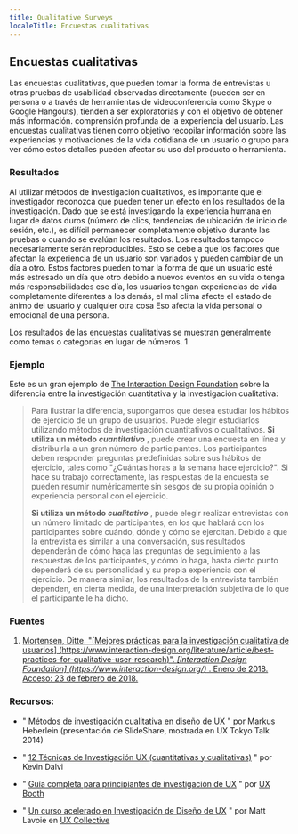 ```yaml
---
title: Qualitative Surveys
localeTitle: Encuestas cualitativas
---
```

## Encuestas cualitativas

Las encuestas cualitativas, que pueden tomar la forma de entrevistas u otras pruebas de usabilidad observadas directamente (pueden ser en persona o a través de herramientas de videoconferencia como Skype o Google Hangouts), tienden a ser exploratorias y con el objetivo de obtener más información. comprensión profunda de la experiencia del usuario. Las encuestas cualitativas tienen como objetivo recopilar información sobre las experiencias y motivaciones de la vida cotidiana de un usuario o grupo para ver cómo estos detalles pueden afectar su uso del producto o herramienta.

### Resultados

Al utilizar métodos de investigación cualitativos, es importante que el investigador reconozca que pueden tener un efecto en los resultados de la investigación. Dado que se está investigando la experiencia humana en lugar de datos duros (número de clics, tendencias de ubicación de inicio de sesión, etc.), es difícil permanecer completamente objetivo durante las pruebas o cuando se evalúan los resultados. Los resultados tampoco necesariamente serán reproducibles. Esto se debe a que los factores que afectan la experiencia de un usuario son variados y pueden cambiar de un día a otro. Estos factores pueden tomar la forma de que un usuario esté más estresado un día que otro debido a nuevos eventos en su vida o tenga más responsabilidades ese día, los usuarios tengan experiencias de vida completamente diferentes a los demás, el mal clima afecte el estado de ánimo del usuario y cualquier otra cosa Eso afecta la vida personal o emocional de una persona.

Los resultados de las encuestas cualitativas se muestran generalmente como temas o categorías en lugar de números. 1

### Ejemplo

Este es un gran ejemplo de [The Interaction Design Foundation](https://www.interaction-design.org/) sobre la diferencia entre la investigación cuantitativa y la investigación cualitativa:

> Para ilustrar la diferencia, supongamos que desea estudiar los hábitos de ejercicio de un grupo de usuarios. Puede elegir estudiarlos utilizando métodos de investigación cuantitativos o cualitativos. **Si utiliza un método _cuantitativo_** , puede crear una encuesta en línea y distribuirla a un gran número de participantes. Los participantes deben responder preguntas predefinidas sobre sus hábitos de ejercicio, tales como "¿Cuántas horas a la semana hace ejercicio?". Si hace su trabajo correctamente, las respuestas de la encuesta se pueden resumir numéricamente sin sesgos de su propia opinión o experiencia personal con el ejercicio.
> 
> **Si utiliza un método _cualitativo_** , puede elegir realizar entrevistas con un número limitado de participantes, en los que hablará con los participantes sobre cuándo, dónde y cómo se ejercitan. Debido a que la entrevista es similar a una conversación, sus resultados dependerán de cómo haga las preguntas de seguimiento a las respuestas de los participantes, y cómo lo haga, hasta cierto punto dependerá de su personalidad y su propia experiencia con el ejercicio. De manera similar, los resultados de la entrevista también dependen, en cierta medida, de una interpretación subjetiva de lo que el participante le ha dicho.

### Fuentes

1.  [Mortensen, Ditte. "\[Mejores prácticas para la investigación cualitativa de usuarios\] (https://www.interaction-design.org/literature/article/best-practices-for-qualitative-user-research)". _\[Interaction Design Foundation\] (https://www.interaction-design.org/)_ . Enero de 2018. Acceso: 23 de febrero de 2018.](#)

### Recursos:

*   " [Métodos de investigación cualitativa en diseño de UX](https://www.slideshare.net/uxtalktokyo/ux-tokyo-talk-6-markus) " por Markus Heberlein (presentación de SlideShare, mostrada en UX Tokyo Talk 2014)
    
*   " [12 Técnicas de Investigación UX (cuantitativas y cualitativas)](https://medium.com/ux-design-web-mobile-virtual-reality/12-ux-research-techniques-quantitative-and-qualitative-1a37bcb1914e) " por Kevin Dalvi
    
*   " [Guía completa para principiantes de investigación de UX](http://www.uxbooth.com/articles/complete-beginners-guide-to-design-research/) " por [UX Booth](http://www.uxbooth.com/)
    
*   " [Un curso acelerado en Investigación de Diseño de UX](https://uxdesign.cc/a-crash-course-in-ux-design-research-ea00c3307c82) " por Matt Lavoie en [UX Collective](https://uxdesign.cc/)